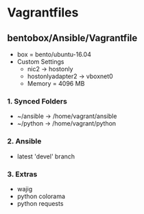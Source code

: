 # Vagrantfiles
## bentobox/Ansible/Vagrantfile
  * box = bento/ubuntu-16.04
  * Custom Settings
    * nic2 -> hostonly
    * hostonlyadapter2 -> vboxnet0
    * Memory = 4096 MB

### 1. Synced Folders
  * ~/ansible -> /home/vagrant/ansible
  * ~/python -> /home/vagrant/python

### 2. Ansible
  * latest 'devel' branch

### 3. Extras
  * wajig
  * python colorama
  * python requests  

